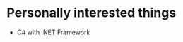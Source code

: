 <!---
lukekim2002/lukekim2002 is a ✨ special ✨ repository because its `README.md` (this file) appears on your GitHub profile.
You can click the Preview link to take a look at your changes.
--->
# Personally interested things
- C# with .NET Framework
